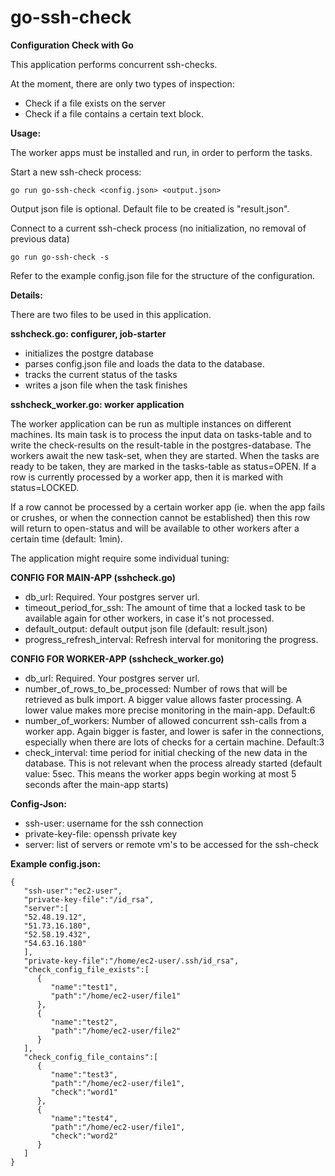 
# go-ssh-check
**Configuration Check with Go**

This application performs concurrent ssh-checks. 

At the moment, there are only two types of inspection:
- Check if a file exists on the server
- Check if a file contains a certain text block.

**Usage:**

The worker apps must be installed and run, in order to perform the tasks.

Start a new ssh-check process:

```go run go-ssh-check <config.json> <output.json>```

Output json file is optional. Default file to be created is "result.json".  

Connect to a current ssh-check process (no initialization, no removal of previous data) 

```go run go-ssh-check -s```

Refer to the example config.json file for the structure of the configuration.

**Details:**

There are two files to be used in this application.

**sshcheck.go: configurer, job-starter**

- initializes the postgre database
- parses config.json file and loads the data to the database.
- tracks the current status of the tasks
- writes a json file when the task finishes

**sshcheck_worker.go: worker application**

The worker application can be run as multiple instances on different machines. Its main task is to process the input data on tasks-table and to write the check-results on the result-table in the postgres-database.
The workers await the new task-set, when they are started.
When the tasks are ready to be taken, they are marked in the tasks-table as status=OPEN.
If a row is currently processed by a worker app, then it is marked with status=LOCKED.

If a row cannot be processed by a certain worker app (ie. when the app fails or crushes, or when the connection cannot be established) then this row will return to open-status and will be available to other workers after a certain time (default: 1min).

The application might require some individual tuning:

**CONFIG FOR MAIN-APP (sshcheck.go)**
- db_url: Required. Your postgres server url.
- timeout_period_for_ssh: The amount of time that a locked task to be available again for other workers, in case it's not processed.  
- default_output: default output json file (default: result.json)
- progress_refresh_interval: Refresh interval for monitoring the progress.

**CONFIG FOR WORKER-APP (sshcheck_worker.go)**
- db_url: Required. Your postgres server url.
- number_of_rows_to_be_processed: Number of rows that will be retrieved as bulk import. A bigger value allows faster processing. A lower value makes more precise monitoring in the main-app. Default:6
- number_of_workers: Number of allowed concurrent ssh-calls from a worker app. Again bigger is faster, and lower is safer in the connections, especially when there are lots of checks for a certain machine. Default:3
- check_interval: time period for initial checking of the new data in the database. This is not relevant when the process already started (default value: 5sec. This means the worker apps begin working at most 5 seconds after the main-app starts)

**Config-Json:**
- ssh-user: username for the ssh connection
- private-key-file: openssh private key
- server: list of servers or remote vm's to be accessed for the ssh-check

**Example config.json:**
```
{
   "ssh-user":"ec2-user",
   "private-key-file":"/id_rsa",
   "server":[
   "52.48.19.12",
   "51.73.16.180",
   "52.58.19.432",
   "54.63.16.180"
   ],
   "private-key-file":"/home/ec2-user/.ssh/id_rsa",
   "check_config_file_exists":[
      {
         "name":"test1",
         "path":"/home/ec2-user/file1"
      },
      {
         "name":"test2",
         "path":"/home/ec2-user/file2"
      }
   ],
   "check_config_file_contains":[
      {
         "name":"test3",
         "path":"/home/ec2-user/file1",
         "check":"word1"
      },
      {
         "name":"test4",
         "path":"/home/ec2-user/file1",
         "check":"word2"
      }
   ]
}
```

